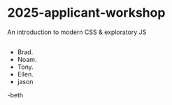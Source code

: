 # 2025-applicant-workshop

An introduction to modern CSS &amp; exploratory JS

##
- Brad.
- Noam.
- Tony.
- Ellen.
- jason




-beth
